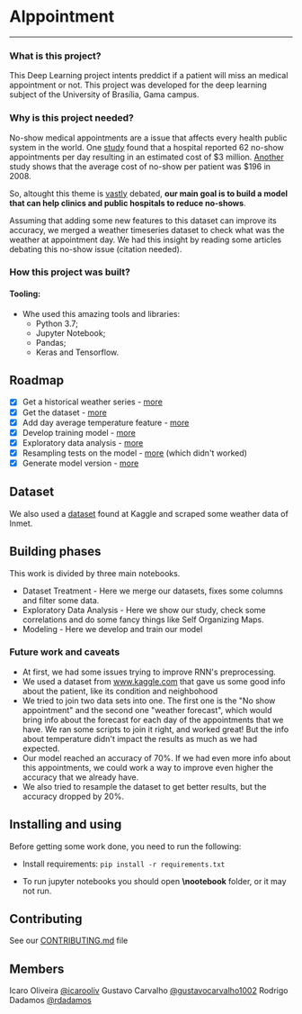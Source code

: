 # AIppointment
---------------------------
### What is this project?
This Deep Learning project intents preddict if a patient will miss an medical appointment or not. This project was developed for the deep learning subject of the University of Brasília, Gama campus.

### Why is this project needed?
No-show medical appointments are a issue that affects every health public system in the world. One [study](https://www.ncbi.nlm.nih.gov/pmc/articles/PMC1466756/) found that a hospital reported 62 no-show appointments per day resulting in an estimated cost of $3 million. [Another](https://www.ncbi.nlm.nih.gov/pmc/articles/PMC4714455/) study shows that the average cost of no-show per patient was $196 in 2008.

So, altought this theme is [vastly](https://www.kaggle.com/joniarroba/noshowappointments) debated, **our main goal is to build a model that can help clinics and public hospitals to reduce no-shows**.

Assuming that adding some new features to this dataset can improve its accuracy, we merged a weather timeseries dataset to check what was the weather at appointment day. We had this insight by reading some articles debating this no-show issue (citation needed).

### How this project was built?
#### Tooling:
* Whe used this amazing tools and libraries:
  * Python 3.7;
  * Jupyter Notebook;
  * Pandas;
  * Keras and Tensorflow.

## Roadmap
 * [x] Get a historical weather series - [more](https://github.com/deeplearningunb/AIppointment/issues/1)
 * [x] Get the dataset - [more](https://github.com/deeplearningunb/AIppointment/issues/2)
 * [x] Add day average temperature feature - [more](https://github.com/deeplearningunb/AIppointment/issues/1)
 * [x] Develop training model - [more](https://github.com/deeplearningunb/AIppointment/issues/8)
 * [x] Exploratory data analysis  - [more](https://github.com/deeplearningunb/AIppointment/issues/7)
 * [x] Resampling tests on the model - [more](https://github.com/deeplearningunb/AIppointment/pull/6) (which didn't worked)
 * [x] Generate model version - [more](https://github.com/deeplearningunb/AIppointment/pull/6)

## Dataset
We also used a [dataset](https://www.kaggle.com/joniarroba/noshowappointments) found at Kaggle and scraped some weather data of Inmet.

## Building phases
This work is divided by three main notebooks.

* Dataset Treatment - Here we merge our datasets, fixes some columns and filter some data.
* Exploratory Data Analysis - Here we show our study, check some correlations and do some fancy things like Self Organizing Maps.
* Modeling - Here we develop and train our model

### Future work and caveats

* At first, we had some issues trying to improve RNN's preprocessing.
* We used a dataset from www.kaggle.com that gave us some good info about the patient, like its condition and neighbohood
* We tried to join two data sets into one. The first one is the "No show appointment" and the second one "weather forecast", which would bring info about the forecast for each day of the appointments that we have. We ran some scripts to join it right, and worked great! But the info about temperature didn't impact the results as much as we had expected.
* Our model reached an accuracy of 70%. If we had even more info about this appointments, we could work a way to improve even higher the accuracy that we already have.
* We also tried to resample the dataset to get better results, but the accuracy dropped by 20%.


## Installing and using
Before getting some work done, you need to run the following:
* Install requirements:
``` pip install -r requirements.txt  ```

* To run jupyter notebooks you should open **\nootebook** folder, or it may not run.


## Contributing

See our [CONTRIBUTING.md](https://github.com/deeplearningunb/AIppointment/blob/master/CONTRIBUTING.md) file

## Members

Icaro Oliveira [@icarooliv](https://github.com/icarooliv)
Gustavo Carvalho [@gustavocarvalho1002](https://github.com/gustavocarvalho1002)
Rodrigo Dadamos [@rdadamos](https://github.com/rdadamos)
